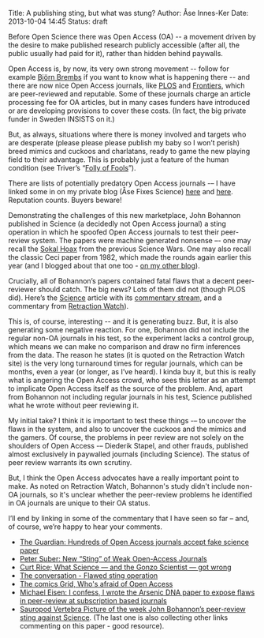 ﻿Title: A publishing sting, but what was stung?
Author: Åse Innes-Ker
Date: 2013-10-04 14:45
Status: draft


Before Open Science there was Open Access (OA) -- a movement driven by the
desire to make published research publicly accessible (after all, the public
usually had paid for it), rather than hidden behind paywalls.

Open Access is, by now, its very own strong movement -- follow for example [Björn
Brembs](http://bjoern.brembs.net/) if you want to know what is happening there -- and 
there are now nice Open Access journals, like [PLOS](http://www.plos.org/) and
[Frontiers](http://www.frontiersin.org/), which are
peer-reviewed and reputable. Some of these journals charge an article
processing fee for OA articles, but in many cases funders have introduced or
are developing provisions to cover these costs. (In fact, the big private
funder in Sweden INSISTS on it.)

But, as always, situations where there is money involved and targets who are
desperate (please please please publish my baby so I won’t perish) breed mimics
and cuckoos and charlatans, ready to game the new playing field to their
advantage.  This is probably just a feature of the human condition (see
Triver’s “[Folly of Fools](http://www.amazon.com/The-Folly-Fools-Deceit-Self-Deception/dp/B008PGKA56)”).

There are lists of potentially predatory Open Access journals -– I have linked
some in on my private blog (Åse Fixes Science)
[here](http://asefixesscience.wordpress.com/2013/04/14/open-access-watch-out-list/)
and
[here](http://asefixesscience.wordpress.com/2013/05/12/more-on-predatory-open-access/).
Reputation counts.  Buyers beware!

Demonstrating the challenges of this new marketplace, John Bohannon published
in Science (a decidedly not Open Access journal) a sting operation in which he
spoofed Open Access journals to test their peer-review system. The papers were
machine generated nonsense –- one may recall the [Sokal Hoax](http://en.wikipedia.org/wiki/Sokal_affair) from the previous
Science Wars.  One may also recall the classic Ceci paper from 1982, which made
the rounds again earlier this year (and I blogged about that one too - [on my
other blog](http://asehelene.wordpress.com/2013/05/31/music-social-proof-appeal-and-peer-review/)).

Crucially, all of Bohannon’s papers contained fatal flaws that a decent
peer-reviewer should catch. The big news? Lots of them did not (though PLOS
did). Here’s the [Science](http://www.sciencemag.org/content/342/6154/60) article with
its [commentary stream](http://comments.sciencemag.org/content/10.1126/science.342.6154.60),
and a commentary from [Retraction Watch](http://retractionwatch.wordpress.com/2013/10/03/science-reporter-spoofs-hundreds-of-journals-with-a-fake-paper/)).

This is, of course, interesting -- and it is generating buzz.  But, it is also
generating some negative reaction. For one, Bohannon did not include the
regular non-OA journals in his test, so the experiment lacks a control group,
which means we can make no comparison and draw no firm inferences from the
data. The reason he states (it is quoted on the Retraction Watch site) is the
very long turnaround times for regular journals, which can be months, even a
year (or longer, as I’ve heard). I kinda buy it, but this is really what is
angering the Open Access crowd, who sees this letter as an attempt to
implicate Open Access itself as the source of the problem. And, apart from
Bohannon not including regular journals in his test, Science published what he
wrote without peer reviewing it.

My initial take? I think it is important to test these things -– to uncover the
flaws in the system, and also to uncover the cuckoos and the mimics and the
gamers. Of course, the problems in peer review are not solely on the shoulders
of Open Access -– Diederik Stapel, and other frauds, published almost
exclusively in paywalled journals (including Science).  The status of peer
review warrants its own scrutiny.

But, I think the Open Access advocates have a really important point to
make.  As noted on Retraction Watch, Bohannon's study didn't include
non-OA journals, so it's unclear whether the peer-review problems he
identified in OA journals are unique to their OA status.

I’ll end by linking in some of the commentary that I have seen so far – and, of
course, we’re happy to hear your comments.

* [The Guardian: Hundreds of Open Access journals accept fake science paper](http://www.theguardian.com/higher-education-network/2013/oct/04/open-access-journals-fake-paper)
* [Peter Suber: New “Sting” of Weak Open-Access Journals](https://plus.google.com/109377556796183035206/posts/CRHeCAtQqGq)
* [Curt Rice; What Science — and the Gonzo Scientist — got wrong](http://curt-rice.com/2013/10/04/what-science-and-the-gonzo-scientist-got-wrong-open-access-will-make-research-better/)
* [The conversation - Flawed sting operation](http://theconversation.com/flawed-sting-operation-singles-out-open-access-journals-18846)
* [The comics Grid, Who's afraid of Open Access](http://blog.comicsgrid.com/2013/10/whos-afraid-open-access/)
* [Michael Eisen: I confess, I wrote the Arsenic DNA paper to expose flaws in peer-review at subscription based journals](http://www.michaeleisen.org/blog/?p=1439)
* [Sauropod Vertebra Picture of the week John Bohannon’s peer-review sting against Science](http://svpow.com/2013/10/03/john-bohannons-peer-review-sting-against-science/). (The last one is also collecting other links commenting on this paper - good resource).
